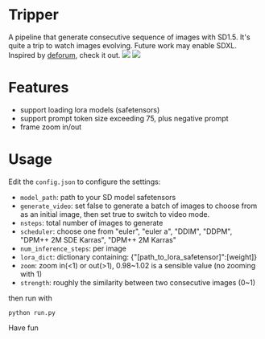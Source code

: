 # Tripper
A pipeline that generate consecutive sequence of images with SD1.5. It's quite a trip to watch images evolving. Future work may enable SDXL. Inspired by [deforum](https://deforum.art/), check it out.
![](preview/sample1.gif)
![](preview/sample2.gif)
# Features
- support loading lora models (safetensors)
- support prompt token size exceeding 75, plus negative prompt
- frame zoom in/out 
# Usage
Edit the `config.json` to configure the settings:
- `model_path`: path to your SD model safetensors
- `generate_video`: set false to generate a batch of images to choose from as an initial image, then set true to switch to video mode.
- `nsteps`: total number of images to generate
- `scheduler`: choose one from "euler", "euler a", "DDIM", "DDPM", "DPM++ 2M SDE Karras", "DPM++ 2M Karras"
- `num_inference_steps`: per image
- `lora_dict`: dictionary containing: {"[path_to_lora_safetensor]":[weight]}
- `zoom`: zoom in(<1) or out(>1), 0.98~1.02 is a sensible value (no zooming with 1)
- `strength`: roughly the similarity between two consecutive images (0~1)

then run with
```
python run.py
```

Have fun
